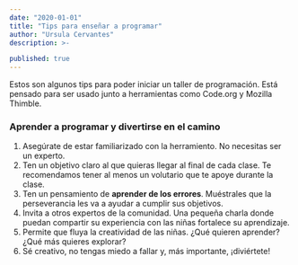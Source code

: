 ```yaml
---
date: "2020-01-01"
title: "Tips para enseñar a programar"
author: "Ursula Cervantes"
description: >-

published: true
---
```


Estos son algunos tips para poder iniciar un taller de programación. Está
pensado para ser usado junto a herramientas como Code.org y Mozilla Thimble.

### Aprender a programar y divertirse en el camino

1. Asegúrate de estar familiarizado con la herramiento. No necesitas ser un
experto.
2. Ten un objetivo claro al que quieras llegar al final de cada clase. Te
recomendamos tener al menos un volutario que te apoye durante la clase.
3. Ten un pensamiento de **aprender de los errores**. Muéstrales que la
perseverancia les va a ayudar a cumplir sus objetivos.
4. Invita a otros expertos de la comunidad. Una pequeña charla donde puedan
compartir su experiencia con las niñas fortalece su aprendizaje.
5. Permite que fluya la creatividad de las niñas. ¿Qué quieren aprender? ¿Qué más
quieres explorar?
6. Sé creativo, no tengas miedo a fallar y, más importante, ¡diviértete!
